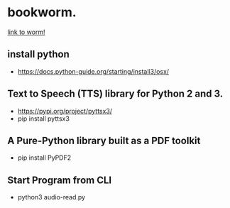 # bookworm.  

[link to worm!](https://github.com/ObjectMatrix/bookworm/blob/main/images/worm.png)

## install python
 - https://docs.python-guide.org/starting/install3/osx/

## Text to Speech (TTS) library for Python 2 and 3.
 - https://pypi.org/project/pyttsx3/
 - pip install pyttsx3

## A Pure-Python library built as a PDF toolkit
 - pip install PyPDF2

## Start Program from CLI
 - python3 audio-read.py
